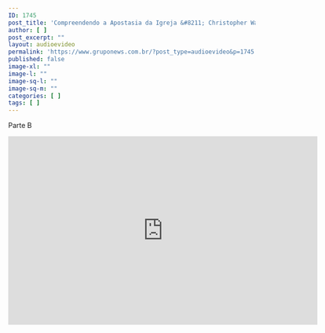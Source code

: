```yaml
---
ID: 1745
post_title: 'Compreendendo a Apostasia da Igreja &#8211; Christopher Walker &#8211; 11.jul'
author: [ ]
post_excerpt: ""
layout: audioevideo
permalink: 'https://www.gruponews.com.br/?post_type=audioevideo&p=1745'
published: false
image-xl: ""
image-l: ""
image-sq-l: ""
image-sq-m: ""
categories: [ ]
tags: [ ]
---
```

<p>Parte B</p>
<p><iframe src="http://blip.tv/play/grIcgsjqDAA.html" width="630" height="384" frameborder="0" allowfullscreen></iframe><embed type="application/x-shockwave-flash" src="http://a.blip.tv/api.swf#grIcgsjqDAA" style="display:none"></embed></p>